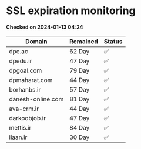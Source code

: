 # SSL expiration monitoring

**Checked on 2024-01-13 04:24**

| Domain | Remained | Status       |
|--------|----------|--------------|
| dpe.ac     | 62 Day   | ✅ |
| dpedu.ir     | 47 Day   | ✅ |
| dpgoal.com     | 79 Day   | ✅ |
| dpmaharat.com     | 44 Day   | ✅ |
| borhanbs.ir     | 57 Day   | ✅ |
| danesh-online.com     | 81 Day   | ✅ |
| ava-crm.ir     | 44 Day   | ✅ |
| darkoobjob.ir     | 47 Day   | ✅ |
| mettis.ir     | 84 Day   | ✅ |
| liaan.ir     | 30 Day   | ✅ |
